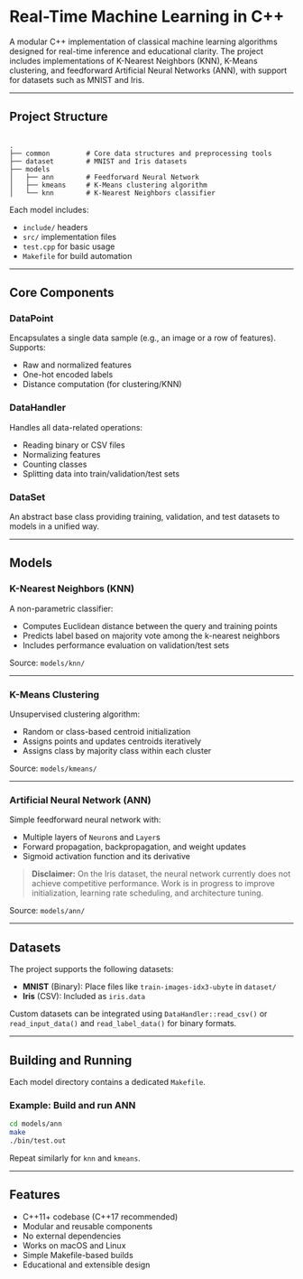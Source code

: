 # Real-Time Machine Learning in C++

A modular C++ implementation of classical machine learning algorithms designed for real-time inference and educational clarity. The project includes implementations of K-Nearest Neighbors (KNN), K-Means clustering, and feedforward Artificial Neural Networks (ANN), with support for datasets such as MNIST and Iris.

---

## Project Structure

```

.
├── common         # Core data structures and preprocessing tools
├── dataset        # MNIST and Iris datasets
├── models
│   ├── ann        # Feedforward Neural Network
│   ├── kmeans     # K-Means clustering algorithm
│   └── knn        # K-Nearest Neighbors classifier

````

Each model includes:
- `include/` headers
- `src/` implementation files
- `test.cpp` for basic usage
- `Makefile` for build automation

---

## Core Components

### DataPoint
Encapsulates a single data sample (e.g., an image or a row of features). Supports:
- Raw and normalized features
- One-hot encoded labels
- Distance computation (for clustering/KNN)

### DataHandler
Handles all data-related operations:
- Reading binary or CSV files
- Normalizing features
- Counting classes
- Splitting data into train/validation/test sets

### DataSet
An abstract base class providing training, validation, and test datasets to models in a unified way.

---

## Models

### K-Nearest Neighbors (KNN)
A non-parametric classifier:
- Computes Euclidean distance between the query and training points
- Predicts label based on majority vote among the k-nearest neighbors
- Includes performance evaluation on validation/test sets

Source: `models/knn/`

---

### K-Means Clustering
Unsupervised clustering algorithm:
- Random or class-based centroid initialization
- Assigns points and updates centroids iteratively
- Assigns class by majority class within each cluster

Source: `models/kmeans/`

---

### Artificial Neural Network (ANN)
Simple feedforward neural network with:
- Multiple layers of `Neuron`s and `Layer`s
- Forward propagation, backpropagation, and weight updates
- Sigmoid activation function and its derivative

> **Disclaimer:** On the Iris dataset, the neural network currently does not achieve competitive performance. Work is in progress to improve initialization, learning rate scheduling, and architecture tuning.

Source: `models/ann/`

---

## Datasets

The project supports the following datasets:

- **MNIST** (Binary): Place files like `train-images-idx3-ubyte` in `dataset/`
- **Iris** (CSV): Included as `iris.data`

Custom datasets can be integrated using `DataHandler::read_csv()` or `read_input_data()` and `read_label_data()` for binary formats.

---

## Building and Running

Each model directory contains a dedicated `Makefile`.

### Example: Build and run ANN

```bash
cd models/ann
make
./bin/test.out
````

Repeat similarly for `knn` and `kmeans`.

---

## Features

* C++11+ codebase (C++17 recommended)
* Modular and reusable components
* No external dependencies
* Works on macOS and Linux
* Simple Makefile-based builds
* Educational and extensible design
